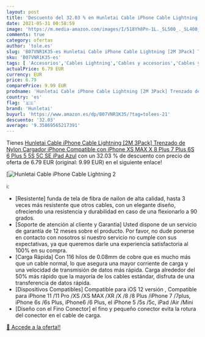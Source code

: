 ```yaml
---
layout: post
title: 'Descuento del 32.03 % en Hunletai Cable iPhone Cable Lightning [2'
date: 2021-05-31 00:58:59
image: 'https://m.media-amazon.com/images/I/518Yh8Pn-1L._SL500_._SL400_.jpg'
comments: true
category: ofertas
author: 'tole.es'
slug: 'B07VNR1K35-es Hunletai Cable iPhone Cable Lightning [2M 3Pack] Trenzado...'
sku: 'B07VNR1K35-es'
tags: [ 'Accesorios','Cables Lightning','Cables y accesorios','Cables y conectores','Informática','hunletai','ipad','iphone', ]
actualPrice: 6.79 EUR
currency: EUR
price: 6.79
comparePrice: 9.99 EUR
prodname: 'Hunletai Cable iPhone Cable Lightning [2M 3Pack] Trenzado de Nylon Cargador iPhone Compatible con iPhone XS MAX X 8 Plus 7 Plus 6S 6 Plus 5 5S 5C SE iPad  Azul'
country: 'es'
flag: '🇪🇸'
brand: 'Hunletai'
buyurl: 'https://www.amazon.es/dp/B07VNR1K35/?tag=tolees-21'
descuento: '32.03'
average: '9.35869565217391'
---
```


Tienes [Hunletai Cable iPhone Cable Lightning [2M 3Pack] Trenzado de Nylon Cargador iPhone Compatible con iPhone XS MAX X 8 Plus 7 Plus 6S 6 Plus 5 5S 5C SE iPad  Azul](https://www.amazon.es/dp/B07VNR1K35/?tag=tolees-21) con un 32.03 % de descuento con precio de oferta de 6.79 EUR (original: 9.99 EUR) en el siguiente enlace!

[![Hunletai Cable iPhone Cable Lightning [2](https://m.media-amazon.com/images/I/518Yh8Pn-1L._SL500_._SL400_.jpg)](https://www.amazon.es/dp/B07VNR1K35/?tag=tolees-21)

ℹ️:

- [Resistente] funda de tela de fibra de nailon de alta calidad, hasta 3 veces más resistente que otros cables, con un elegante diseño, ofreciendo una resistencia y durabilidad en caso de una flexionarlo a 90 grados.
- [Soporte de atención al cliente y Garantia] Usted dispone de un servicio de garantía de 12 meses sobre el producto. Por favor, no dude ponerse en contacto con nosotros si nuestro servicio no cumple con sus expectativas, ya que queremos darle una experiencia satisfactoria al 100% en su compra.
- [Carga Rápida] Con 116 hilos de 0.08mm de cobre que es mucho más que un cable normal, lo que asegura una mayor corriente de carga y una velocidad de transmisión de datos más rápida. Carga alrededor del 50% más rápido que la mayoría de los cables estándar, disfruta de una transferencia de datos rápida.
- [Dispositivos Compatibles] Compatible para iOS 12 versión , Compatible para iPhone 11 /11 Pro /XS /XS MAX /XR /X /8 /8 Plus /iPhone 7 /7plus, iPhone 6s /6s Plus, iPhone6 /6 Plus, el iPhone 5 /5s /5c, iPad /Air /Mini
- [Diseño con el Fino Conector] el fino y pequeño conector evita la rotura del conector en el cable de carga.

[🛒 Accede a la oferta!!](https://www.amazon.es/dp/B07VNR1K35/?tag=tolees-21)
